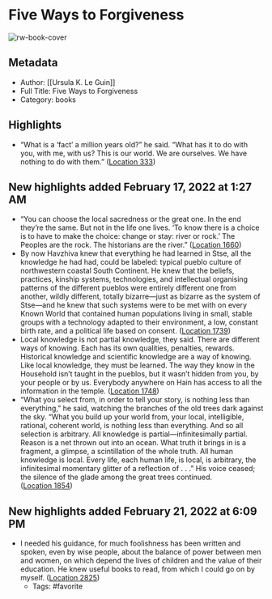 # Five Ways to Forgiveness

![rw-book-cover](https://m.media-amazon.com/images/I/81yWuy-o2XL._SY160.jpg)

## Metadata
- Author: [[Ursula K. Le Guin]]
- Full Title: Five Ways to Forgiveness
- Category: books

## Highlights
- “What is a ‘fact’ a million years old?” he said. “What has it to do with you, with me, with us? This is our world. We are ourselves. We have nothing to do with them.” ([Location 333](https://readwise.io/to_kindle?action=open&asin=B073NNZWX7&location=333))
## New highlights added February 17, 2022 at 1:27 AM
- “You can choose the local sacredness or the great one. In the end they’re the same. But not in the life one lives. ‘To know there is a choice is to have to make the choice: change or stay: river or rock.’ The Peoples are the rock. The historians are the river.” ([Location 1660](https://readwise.io/to_kindle?action=open&asin=B073NNZWX7&location=1660))
- By now Havzhiva knew that everything he had learned in Stse, all the knowledge he had had, could be labeled: typical pueblo culture of northwestern coastal South Continent. He knew that the beliefs, practices, kinship systems, technologies, and intellectual organising patterns of the different pueblos were entirely different one from another, wildly different, totally bizarre—just as bizarre as the system of Stse—and he knew that such systems were to be met with on every Known World that contained human populations living in small, stable groups with a technology adapted to their environment, a low, constant birth rate, and a political life based on consent. ([Location 1739](https://readwise.io/to_kindle?action=open&asin=B073NNZWX7&location=1739))
- Local knowledge is not partial knowledge, they said. There are different ways of knowing. Each has its own qualities, penalties, rewards. Historical knowledge and scientific knowledge are a way of knowing. Like local knowledge, they must be learned. The way they know in the Household isn’t taught in the pueblos, but it wasn’t hidden from you, by your people or by us. Everybody anywhere on Hain has access to all the information in the temple. ([Location 1748](https://readwise.io/to_kindle?action=open&asin=B073NNZWX7&location=1748))
- “What you select from, in order to tell your story, is nothing less than everything,” he said, watching the branches of the old trees dark against the sky. “What you build up your world from, your local, intelligible, rational, coherent world, is nothing less than everything. And so all selection is arbitrary. All knowledge is partial—infinitesimally partial. Reason is a net thrown out into an ocean. What truth it brings in is a fragment, a glimpse, a scintillation of the whole truth. All human knowledge is local. Every life, each human life, is local, is arbitrary, the infinitesimal momentary glitter of a reflection of . . .” His voice ceased; the silence of the glade among the great trees continued. ([Location 1854](https://readwise.io/to_kindle?action=open&asin=B073NNZWX7&location=1854))
## New highlights added February 21, 2022 at 6:09 PM
- I needed his guidance, for much foolishness has been written and spoken, even by wise people, about the balance of power between men and women, on which depend the lives of children and the value of their education. He knew useful books to read, from which I could go on by myself. ([Location 2825](https://readwise.io/to_kindle?action=open&asin=B073NNZWX7&location=2825))
    - Tags: #favorite 
